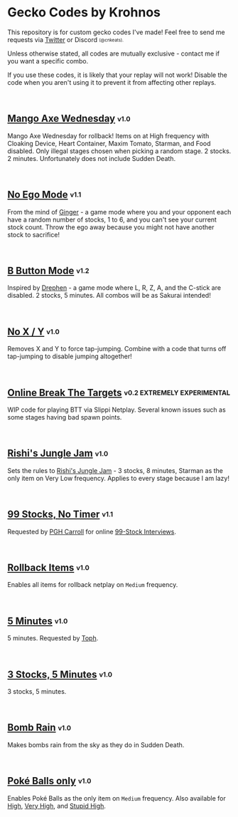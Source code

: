 # Gecko Codes by Krohnos

This repository is for custom gecko codes I've made! Feel free to send me requests via [Twitter](https://twitter.com/cnkeats) or Discord <sub><sup>(@cnkeats).<sup><sub>

Unless otherwise stated, all codes are mutually exclusive - contact me if you want a specific combo.

If you use these codes, it is likely that your replay will not work! Disable the code when you aren't using it to prevent it from affecting other replays.

<br>

## [Mango Axe Wednesday](mango-axe-wednesday.ini) <sub><sup>v1.0</sup></sub>
Mango Axe Wednesday for rollback! Items on at High frequency with Cloaking Device, Heart Container, Maxim Tomato, Starman, and Food disabled. Only illegal stages chosen when picking a random stage. 2 stocks. 2 minutes. Unfortunately does not include Sudden Death.

<br>

## [No Ego Mode](no-ego-mode.ini) <sub><sup>v1.1</sup></sub>
From the mind of [Ginger](https://twitter.com/SsbmGinger/status/1470532447075024897) - a game mode where you and your opponent each have a random number of stocks, 1 to 6, and you can't see your current stock count. Throw the ego away because you might not have another stock to sacrifice!

<br>

## [B Button Mode](b-button-mode.ini) <sub><sup>v1.2</sup></sub>
Inspired by [Drephen](https://twitter.com/Drephen/status/1476395174695682049) - a game mode where L, R, Z, A, and the C-stick are disabled. 2 stocks, 5 minutes. All combos will be as Sakurai intended!

<br>

## [No X / Y](no-xy.ini) <sub><sup>v1.0</sup></sub>
Removes X and Y to force tap-jumping. Combine with a code that turns off tap-jumping to disable jumping altogether!

<br>

## [Online Break The Targets](online-stadium.ini) <sub><sup>v0.2 EXTREMELY EXPERIMENTAL</sup></sub>
WIP code for playing BTT via Slippi Netplay. Several known issues such as some stages having bad spawn points.

<br>

## [Rishi's Jungle Jam](rishis-jungle-jam.ini) <sub><sup>v1.0</sup></sub>
Sets the rules to [Rishi's Jungle Jam](https://www.youtube.com/watch?v=-SA_U6JoA7g) - 3 stocks, 8 minutes, Starman as the only item on Very Low frequency. Applies to every stage because I am lazy!

<br>

## [99 Stocks, No Timer](99-stocks-no-timer.ini) <sub><sup>v1.1</sup></sub>
Requested by [PGH Carroll](https://twitter.com/OhgirlNC) for online [99-Stock Interviews](https://www.youtube.com/playlist?list=PLeGlnaSlOss2bVIJXYc9d_KSwciMWc1ki).

<br>

## [Rollback Items](rollback-items.ini) <sub><sup>v1.0</sup></sub>
Enables all items for rollback netplay on `Medium` frequency.

<br>

## [5 Minutes](5-minutes.ini) <sub><sup>v1.0</sup></sub>
5 minutes. Requested by [Toph](https://twitter.com/toph_bbq/status/1513513354647666690).

<br>

## [3 Stocks, 5 Minutes](3-stocks-5-minutes.ini) <sub><sup>v1.0</sup></sub>
3 stocks, 5 minutes.

<br>

## [Bomb Rain](bomb-rain.ini) <sub><sup>v1.0</sup></sub>
Makes bombs rain from the sky as they do in Sudden Death.

<br>

## [Poké Balls only](poke-balls-medium.ini) <sub><sup>v1.0</sup></sub>
Enables Poké Balls as the only item on `Medium` frequency. Also available for [High](poke-balls-high.ini), [Very High](poke-balls-veryhigh.ini), and [Stupid High](poke-balls-stupidhigh.ini).